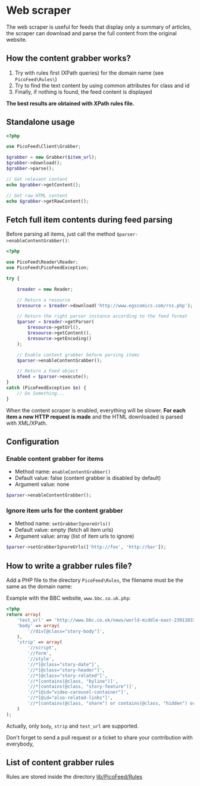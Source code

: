 Web scraper
===========

The web scraper is useful for feeds that display only a summary of articles, the scraper can download and parse the full content from the original website.

How the content grabber works?
------------------------------

1. Try with rules first (XPath queries) for the domain name (see `PicoFeed\Rules\`)
2. Try to find the text content by using common attributes for class and id
3. Finally, if nothing is found, the feed content is displayed

**The best results are obtained with XPath rules file.**

Standalone usage
----------------

```php
<?php

use PicoFeed\Client\Grabber;

$grabber = new Grabber($item_url);
$grabber->download();
$grabber->parse();

// Get relevant content
echo $grabber->getContent();

// Get raw HTML content
echo $grabber->getRawContent();

```

Fetch full item contents during feed parsing
--------------------------------------------

Before parsing all items, just call the method `$parser->enableContentGrabber()`:

```php
<?php

use PicoFeed\Reader\Reader;
use PicoFeed\PicoFeedException;

try {

    $reader = new Reader;

    // Return a resource
    $resource = $reader->download('http://www.egscomics.com/rss.php');

    // Return the right parser instance according to the feed format
    $parser = $reader->getParser(
        $resource->getUrl(),
        $resource->getContent(),
        $resource->getEncoding()
    );

    // Enable content grabber before parsing items
    $parser->enableContentGrabber();

    // Return a Feed object
    $feed = $parser->execute();
}
catch (PicoFeedException $e) {
    // Do Something...
}
```

When the content scraper is enabled, everything will be slower.
**For each item a new HTTP request is made** and the HTML downloaded is parsed with XML/XPath.

Configuration
-------------

### Enable content grabber for items

- Method name: `enableContentGrabber()`
- Default value: false (content grabber is disabled by default)
- Argument value: none

```php
$parser->enableContentGrabber();
```

### Ignore item urls for the content grabber

- Method name: `setGrabberIgnoreUrls()`
- Default value: empty (fetch all item urls)
- Argument value: array (list of item urls to ignore)

```php
$parser->setGrabberIgnoreUrls(['http://foo', 'http://bar']);
```

How to write a grabber rules file?
----------------------------------

Add a PHP file to the directory `PicoFeed\Rules`, the filename must be the same as the domain name:

Example with the BBC website, `www.bbc.co.uk.php`:

```php
<?php
return array(
    'test_url' => 'http://www.bbc.co.uk/news/world-middle-east-23911833',
    'body' => array(
        '//div[@class="story-body"]',
    ),
    'strip' => array(
        '//script',
        '//form',
        '//style',
        '//*[@class="story-date"]',
        '//*[@class="story-header"]',
        '//*[@class="story-related"]',
        '//*[contains(@class, "byline")]',
        '//*[contains(@class, "story-feature")]',
        '//*[@id="video-carousel-container"]',
        '//*[@id="also-related-links"]',
        '//*[contains(@class, "share") or contains(@class, "hidden") or contains(@class, "hyper")]',
    )
);
```

Actually, only `body`, `strip` and `test_url` are supported.

Don't forget to send a pull request or a ticket to share your contribution with everybody,

List of content grabber rules
-----------------------------

Rules are stored inside the directory [lib/PicoFeed/Rules](https://github.com/fguillot/picoFeed/tree/master/lib/PicoFeed/Rules)
